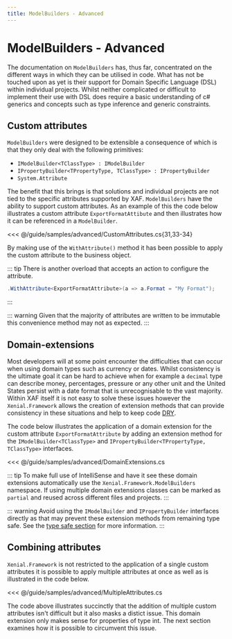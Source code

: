 ```yaml
---
title: ModelBuilders - Advanced
---
```


# ModelBuilders - Advanced

The documentation on `ModelBuilders` has, thus far,  concentrated on the different ways in which they can be utilised in code. What has not be touched upon as yet is their support for Domain Specific Language (DSL) within individual projects. Whilst neither complicated or difficult to implement their use with DSL does require a basic understanding of c# generics and concepts such as type inference and generic constraints.


## Custom attributes

`ModelBuilders` were designed to be extensible a consequence of which is that they only deal with the following primitives:

- `IModelBuilder<TClassType> : IModelBuilder`
- `IPropertyBuilder<TPropertyType, TClassType> : IPropertyBuilder`
- `System.Attribute`

The benefit that this brings is that solutions and individual projects are not tied to the specific attributes supported by XAF. `ModelBuilders` have the ability to support custom attributes. As an example of this the code below illustrates a custom attribute `ExportFormatAttibute` and then illustrates how it can be referenced in a `ModelBuilder`.

<<< @/guide/samples/advanced/CustomAttributes.cs{31,33-34}

By making use of the `WithAttribute()` method it has been possible to apply the custom attribute to the business object.

::: tip
There is another overload that accepts an action to configure the attribute.

```cs
.WithAttribute<ExportFormatAttribute>(a => a.Format = "My Format");
```
:::

::: warning
Given that the majority of attributes are written to be immutable this convenience method may not as expected.
:::

## Domain-extensions

Most developers will at some point encounter the difficulties that can occur when using domain types such as currency or dates. Whilst consistency is the ultimate goal it can be hard to achieve when for example a `decimal` type can describe money, percentages, pressure or any other unit and the United States persist with a date format that is unrecognisable to the vast majority. Within XAF itself it is not easy to solve these issues however the `Xenial.Framework` allows the creation of extension methods that can provide consistency in these situations and help to keep code [DRY](https://de.wikipedia.org/wiki/Don%E2%80%99t_repeat_yourself).

The code below illustrates the application of a domain extension for the custom attribute  `ExportFormatAttribute` by adding an extension method for the `IModelBuilder<TClassType>` and `IPropertyBuilder<TPropertyType, TClassType>` interfaces.

<<< @/guide/samples/advanced/DomainExtensions.cs

::: tip
To make full use of IntelliSense  and have it see these domain extensions automatically use the `Xenial.Framework.ModelBuilders` namespace.
If using multiple domain extensions classes can be marked as `partial` and reused across different files and projects.
:::

::: warning
Avoid using the `IModelBuilder` and `IPropertyBuilder` interfaces directly as that may prevent these extension methods from remaining type safe. See the [type safe section](#type-safe) for more information.
:::

## Combining attributes

`Xenial.Framework` is not restricted to the application of a single custom attributes it is possible to apply multiple attributes at once as well as is illustrated in the code below.

<<< @/guide/samples/advanced/MultipleAttributes.cs

The code above illustrates succinctly that the addition of multiple custom attributes isn't difficult but it also masks a distict issue. This domain extension only makes sense for properties of type int. The next section examines how it is possible to circumvent this issue.

<!--  Not sure that the tip below should be used here as it seems at odds with what has been said up to now)

::: tip
We use that internally for example to combine the visibility properties like `NotVisibleInAnyView()`.  
See [Built-in Attributes](/guide/model-builders-built-in.md) for more information.
:::

## Type safe

`ModelBuilders` use the power of C# generics to provide a fluent API to specify metadata for business objects. By using type inference and generic constraints it is possible to limit what methods can be called on them.

As with previous examples involving `ModelBuilders` these concepts can be applied to both Classes and Properties.

### Class restriction

In the code below there is a business object that is not unlike the [auditable light](https://supportcenter.devexpress.com/ticket/details/k18352/how-to-implement-the-createdby-createdon-and-updatedby-updatedon-properties-in-a) concept illustrated in the Dev Express knowledge base.

<<< @/guide/samples/advanced/AuditLight.cs{12,31,37,43,49,56-61}

Using the power of generics it becomes possible to apply those attributes just to those classes that implement the `IAuditableLight` interface.

<<< @/guide/samples/advanced/DomainExtensionsTypeSafeClass.cs{8,14,18-19,23,27-28}

::: tip
The code above is a very simple example for which a custom base object could have been used but that would be missing the point that frequently that's not possible because XPO does not allow the use of associations in non persistent classes.  
With this approach metadata can be kept consistent across multiple classes.
:::

### Property restriction

The example used above for classes had a display format for DateTime properties. In the one below an extension will be created for that.

<<< @/guide/samples/advanced/DomainExtensionsTypeSafeProperties.cs

The example above doesn't use a contraint, rather it uses the type itself. There is a sound logical reason for this. `DateTime` is a struct and and as such it can't be inherited. By adopting this approach the compiler and IntelliSense will only show the extension methods for `DateTime` properties.


::: tip
Because of a restriction in the C# compiler Xenial.Framework provides two date overloads, one for nullable dates and the other for non nullable dates.  
Whilst it may seem onerous at first to have to differentiate between the two it will soon become apparent that in confers benefits that wouldn't be possible with just a single overload for all dates.
:::

::: warning
If your extension does not show up in IntelliSense or the compiler reports errors, it might be because the generic parameters are the wrong way around.  

```cs
//WRONG:
IPropertyBuilder<TClassType, DateTime>
//CORRECT:
IPropertyBuilder<DateTime, TClassType>
```
:::

## Advanced builders

For more advanced builders such as for example the convention builder it is possible to work with the primitive `IBuilder`.  

Whilst an example of that is not provide within this documentation there are examples of it's use in the sources code of the framework and the tests that accompany it. If problems are encountered whilst using these please raise them in the [issues](https://github.com/xenial-io/Xenial.Framework/issues/).

<<< @../../src/Xenial.Framework/ModelBuilders/ModelBuilder.ForAllProperties.cs
<<< @../../src/Xenial.Framework/ModelBuilders/PropertyBuilder.Aggregated.cs
